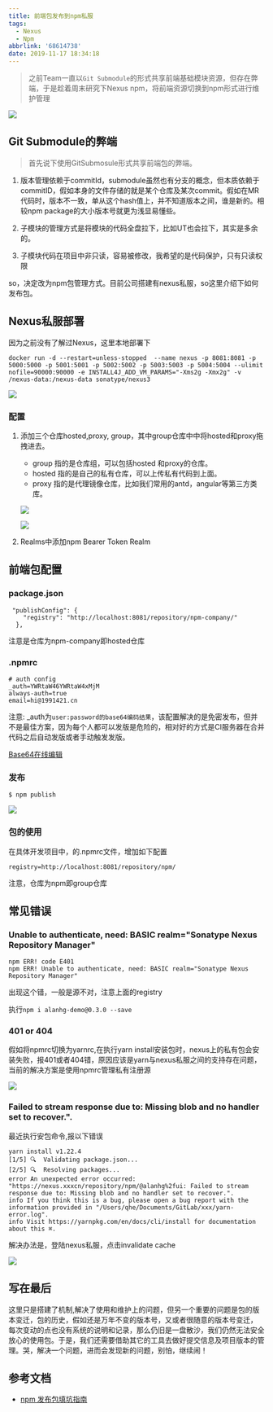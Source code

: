 ```yaml
---
title: 前端包发布到npm私服
tags:
  - Nexus
  - Npm
abbrlink: '68614738'
date: 2019-11-17 18:34:18
---
```

> 之前Team一直以`Git Submodule`的形式共享前端基础模块资源，但存在弊端，于是趁着周末研究下Nexus npm，将前端资源切换到npm形式进行维护管理

![](https://static.1991421.cn/2019-11-17-102918.png)

## Git Submodule的弊端

> 首先说下使用GitSubmosule形式共享前端包的弊端。

1. 版本管理依赖于commitId，submodule虽然也有分支的概念，但本质依赖于commitID，假如本身的文件存储的就是某个仓库及某次commit。假如在MR代码时，版本不一致，单从这个hash值上，并不知道版本之间，谁是新的。相较npm package的大小版本号就更为浅显易懂些。

2. 子模块的管理方式是将模块的代码全盘拉下，比如UT也会拉下，其实是多余的。
3. 子模块代码在项目中非只读，容易被修改，我希望的是代码保护，只有只读权限


so，决定改为npm包管理方式。目前公司搭建有nexus私服，so这里介绍下如何发布包。

## Nexus私服部署
因为之前没有了解过Nexus，这里本地部署下

```
docker run -d --restart=unless-stopped  --name nexus -p 8081:8081 -p 5000:5000 -p 5001:5001 -p 5002:5002 -p 5003:5003 -p 5004:5004 --ulimit nofile=90000:90000 -e INSTALL4J_ADD_VM_PARAMS="-Xms2g -Xmx2g" -v /nexus-data:/nexus-data sonatype/nexus3
```

![](https://static.1991421.cn/2019-11-17-101732.png)

### 配置
1. 添加三个仓库hosted,proxy, group，其中group仓库中中将hosted和proxy拖拽进去。

	- group 指的是仓库组，可以包括hosted 和proxy的仓库。
	- hosted 指的是自己的私有仓库，可以上传私有代码到上面。
	- proxy 指的是代理镜像仓库，比如我们常用的antd，angular等第三方类库。

	![](https://static.1991421.cn/2019-11-17-101653.png)

	![](https://static.1991421.cn/2019-11-17-101807.png)

2. Realms中添加npm Bearer Token Realm

## 前端包配置

### package.json


```
 "publishConfig": {
    "registry": "http://localhost:8081/repository/npm-company/"
  },
```

注意是仓库为npm-company即hosted仓库

### .npmrc

```
# auth config
_auth=YWRtaW46YWRtaW4xMjM
always-auth=true
email=hi@1991421.cn

```
注意: _auth为`user:password的base64编码结果`，该配置解决的是免密发布，但并不是最佳方案，因为每个人都可以发版是危险的，相对好的方式是CI服务器在合并代码之后自动发版或者手动触发发版。

[Base64在线编辑](https://tool.chinaz.com/tools/base64.aspx)

### 发布

```
$ npm publish

```
![](https://static.1991421.cn/2019-11-17-102742.png)

### 包的使用

在具体开发项目中，的.npmrc文件，增加如下配置

```
registry=http://localhost:8081/repository/npm/

```
注意，仓库为npm即group仓库

## 常见错误

### Unable to authenticate, need: BASIC realm="Sonatype Nexus Repository Manager"

```
npm ERR! code E401
npm ERR! Unable to authenticate, need: BASIC realm="Sonatype Nexus Repository Manager"

```

出现这个错，一般是源不对，注意上面的registry


执行`npm i alanhg-demo@0.3.0 --save`

### 401 or 404

假如将npmrc切换为yarnrc,在执行yarn install安装包时，nexus上的私有包会安装失败，报401或者404错，原因应该是yarn与nexus私服之间的支持存在问题，当前的解决方案是使用npmrc管理私有注册源

![](https://i.imgur.com/5yCXF6P.png)


### Failed to stream response due to: Missing blob and no handler set to recover.".

最近执行安包命令,报以下错误

```
yarn install v1.22.4
[1/5] 🔍  Validating package.json...
[2/5] 🔍  Resolving packages...
error An unexpected error occurred: "https://nexus.xxxcn/repository/npm/@alanhg%2fui: Failed to stream response due to: Missing blob and no handler set to recover.".
info If you think this is a bug, please open a bug report with the information provided in "/Users/qhe/Documents/GitLab/xxx/yarn-error.log".
info Visit https://yarnpkg.com/en/docs/cli/install for documentation about this ⌘.

```

解决办法是，登陆nexus私服，点击invalidate cache

![](https://static.1991421.cn/2020/2020-04-08-235616.png)



## 写在最后

这里只是搭建了机制,解决了使用和维护上的问题，但另一个重要的问题是包的版本变迁，包的历史，假如还是万年不变的版本号，又或者很随意的版本号变迁，  
每次变动的点也没有系统的说明和记录，那么仍旧是一盘散沙，我们仍然无法安全放心的使用包。于是，我们还需要借助其它的工具去做好提交信息及项目版本的管理。哭，解决一个问题，进而会发现新的问题，别怕，继续闹！

## 参考文档

- [npm 发布包填坑指南](https://my.oschina.net/dkvirus/blog/1526525)

